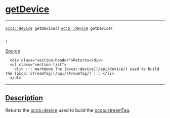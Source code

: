 
<h1 id="get-device">
 <a href="#/api/streamTag/getDevice" class="anchor">
   <span>getDevice</span>
  </a>
</h1>

<div class="signature">

<hr>

  <div class="definition-container">
    <div class="definition">
      <code class="desktop-only"><a href="#/api/device/">occa::device</a> getDevice()</code>
      <code class="mobile-only"><a href="#/api/device/">occa::device</a> getDevice(
    
)</code>
      <div class="flex-spacing"></div>
      <a href="https://github.com/libocca/occa/blob/22da1992/include/occa/core/streamTag.hpp#L76" target="_blank">Source</a>
    </div>
    <div class="description">

      <div class="section-header">Returns</div>
      <ul class="section-list">
        <li> ::: markdown The [occa::device](/api/device/) used to build the [occa::streamTag](/api/streamTag/) ::: </li>
      </ul>
</div>
  </div>

  <hr>
</div>


<h2 id="description">
 <a href="#/api/streamTag/getDevice?id=description" class="anchor">
   <span>Description</span>
  </a>
</h2>

Returns the [occa::device](/api/device/) used to build the [occa::streamTag](/api/streamTag/).
